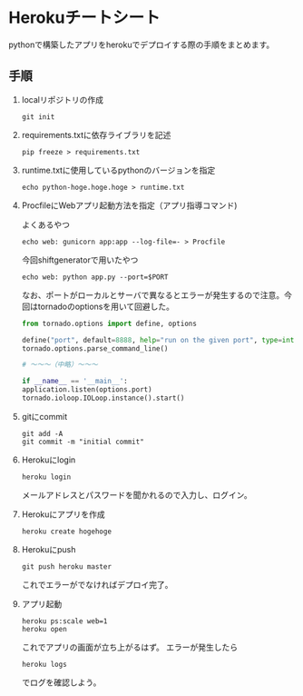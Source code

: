 # Herokuチートシート

pythonで構築したアプリをherokuでデプロイする際の手順をまとめます。

## 手順

1. localリポジトリの作成

	```
	git init

	```
	
1. requirements.txtに依存ライブラリを記述
	
	```
	pip freeze > requirements.txt
	```
	
1. runtime.txtに使用しているpythonのバージョンを指定

	```
	echo python-hoge.hoge.hoge > runtime.txt
	```
	
1. ProcfileにWebアプリ起動方法を指定（アプリ指導コマンド)

	よくあるやつ
	
	```
	echo web: gunicorn app:app --log-file=- > Procfile
	```
	
	今回shiftgeneratorで用いたやつ
	
	```
	echo web: python app.py --port=$PORT
	```
	
	なお、ポートがローカルとサーバで異なるとエラーが発生するので注意。今回はtornadoのoptionsを用いて回避した。
	
	```python
	from tornado.options import define, options
	
	define("port", default=8888, help="run on the given port", type=int)
	tornado.options.parse_command_line()
	
	# 〜〜〜（中略）〜〜〜
	
	if __name__ == '__main__':
    application.listen(options.port)
    tornado.ioloop.IOLoop.instance().start()
	```  
1. gitにcommit

	```
	git add -A
	git commit -m "initial commit"
	```
	  
1. Herokuにlogin
	
	```
	heroku login
	
	```
	メールアドレスとパスワードを聞かれるので入力し、ログイン。
	
1. Herokuにアプリを作成

	```
	heroku create hogehoge
	```
1.	Herokuにpush

	```
	git push heroku master
	```
	これでエラーがでなければデプロイ完了。
	
1. 	アプリ起動
	
	```
	heroku ps:scale web=1
	heroku open
	```
	
	これでアプリの画面が立ち上がるはず。
	エラーが発生したら
	
	```
	heroku logs
	```
	
	でログを確認しよう。